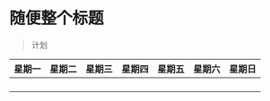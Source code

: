 # 随便整个标题

> 计划  

|星期一|星期二|星期三|星期四|星期五|星期六|星期日|
|-:| :- | :-: | - | - | - |- |
||||||||
||||||||
||||||||
||||||||